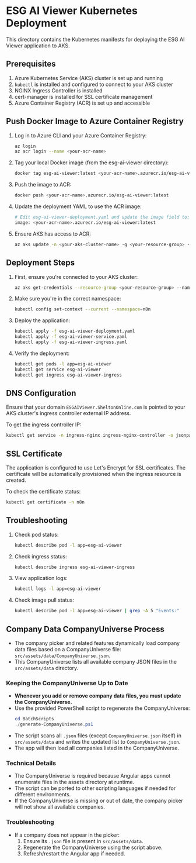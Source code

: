 # ESG AI Viewer Kubernetes Deployment

This directory contains the Kubernetes manifests for deploying the ESG AI Viewer application to AKS.

## Prerequisites

1. Azure Kubernetes Service (AKS) cluster is set up and running
2. `kubectl` is installed and configured to connect to your AKS cluster
3. NGINX Ingress Controller is installed
4. cert-manager is installed for SSL certificate management
5. Azure Container Registry (ACR) is set up and accessible

## Push Docker Image to Azure Container Registry

1. Log in to Azure CLI and your Azure Container Registry:
   ```bash
   az login
   az acr login --name <your-acr-name>
   ```

2. Tag your local Docker image (from the esg-ai-viewer directory):
   ```bash
   docker tag esg-ai-viewer:latest <your-acr-name>.azurecr.io/esg-ai-viewer:latest
   ```

3. Push the image to ACR:
   ```bash
   docker push <your-acr-name>.azurecr.io/esg-ai-viewer:latest
   ```

4. Update the deployment YAML to use the ACR image:
   ```bash
   # Edit esg-ai-viewer-deployment.yaml and update the image field to:
   image: <your-acr-name>.azurecr.io/esg-ai-viewer:latest
   ```

5. Ensure AKS has access to ACR:
   ```bash
   az aks update -n <your-aks-cluster-name> -g <your-resource-group> --attach-acr <your-acr-name>
   ```

## Deployment Steps

1. First, ensure you're connected to your AKS cluster:
   ```bash
   az aks get-credentials --resource-group <your-resource-group> --name <your-cluster-name>
   ```

2. Make sure you're in the correct namespace:
   ```bash
   kubectl config set-context --current --namespace=n8n
   ```

3. Deploy the application:
   ```bash
   kubectl apply -f esg-ai-viewer-deployment.yaml
   kubectl apply -f esg-ai-viewer-service.yaml
   kubectl apply -f esg-ai-viewer-ingress.yaml
   ```

4. Verify the deployment:
   ```bash
   kubectl get pods -l app=esg-ai-viewer
   kubectl get service esg-ai-viewer
   kubectl get ingress esg-ai-viewer-ingress
   ```

## DNS Configuration

Ensure that your domain `ESGAIViewer.SheltonOnline.com` is pointed to your AKS cluster's ingress controller external IP address.

To get the ingress controller IP:
```bash
kubectl get service -n ingress-nginx ingress-nginx-controller -o jsonpath='{.status.loadBalancer.ingress[0].ip}'
```

## SSL Certificate

The application is configured to use Let's Encrypt for SSL certificates. The certificate will be automatically provisioned when the ingress resource is created.

To check the certificate status:
```bash
kubectl get certificate -n n8n
```

## Troubleshooting

1. Check pod status:
   ```bash
   kubectl describe pod -l app=esg-ai-viewer
   ```

2. Check ingress status:
   ```bash
   kubectl describe ingress esg-ai-viewer-ingress
   ```

3. View application logs:
   ```bash
   kubectl logs -l app=esg-ai-viewer
   ```

4. Check image pull status:
   ```bash
   kubectl describe pod -l app=esg-ai-viewer | grep -A 5 "Events:"
   ```

## Company Data CompanyUniverse Process

- The company picker and related features dynamically load company data files based on a CompanyUniverse file: `src/assets/data/CompanyUniverse.json`.
- This CompanyUniverse lists all available company JSON files in the `src/assets/data` directory.

### Keeping the CompanyUniverse Up to Date
- **Whenever you add or remove company data files, you must update the CompanyUniverse.**
- Use the provided PowerShell script to regenerate the CompanyUniverse:
  ```powershell
  cd BatchScripts
  ./generate-CompanyUniverse.ps1
  ```
- The script scans all `.json` files (except `CompanyUniverse.json` itself) in `src/assets/data` and writes the updated list to `CompanyUniverse.json`.
- The app will then load all companies listed in the CompanyUniverse.

### Technical Details
- The CompanyUniverse is required because Angular apps cannot enumerate files in the assets directory at runtime.
- The script can be ported to other scripting languages if needed for different environments.
- If the CompanyUniverse is missing or out of date, the company picker will not show all available companies.

### Troubleshooting
- If a company does not appear in the picker:
  1. Ensure its `.json` file is present in `src/assets/data`.
  2. Regenerate the CompanyUniverse using the script above.
  3. Refresh/restart the Angular app if needed. 